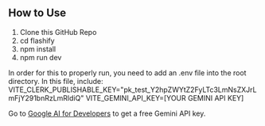 ## How to Use 
1. Clone this GitHub Repo
2. cd flashify
3. npm install
4. npm run dev

In order for this to properly run, you need to add an .env file into the root directory. 
In this file, include: 
VITE_CLERK_PUBLISHABLE_KEY="pk_test_Y2hpZWYtZ2FyLTc3LmNsZXJrLmFjY291bnRzLmRldiQ"
VITE_GEMINI_API_KEY=[YOUR GEMINI API KEY]

Go to [Google AI for Developers](https://ai.google.dev/gemini-api/docs/api-key) to get a free Gemini API key. 
